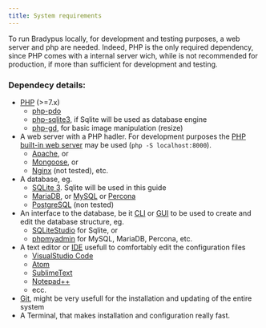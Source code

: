 ```yaml
---
title: System requirements
---
```


To run Bradypus locally, for development and testing purposes, 
a web server and php are needed. Indeed, PHP is the only required
dependency, since PHP comes with a internal server wich, while is not
recommended for production, if more than sufficient for development and testing.


### Dependecy details:
- [PHP](https://www.php.net/) (>=7.x)
    - [php-pdo](https://www.php.net/manual/en/book.pdo.php)
    - [php-sqlite3](https://www.php.net/manual/en/book.sqlite3.php), if Sqlite will be used as database engine
    - [php-gd](https://www.php.net/manual/en/book.image.php), for basic image manipulation (resize)
- A web server with a PHP hadler. For development purposes the 
[PHP built-in web server](https://www.php.net/manual/en/features.commandline.webserver.php)
may be used (`php -S localhost:8000`).
    - [Apache](https://httpd.apache.org/), or
    - [Mongoose](https://github.com/cesanta/mongoose), or
    - [Nginx](https://www.nginx.com/) (not tested), etc.
- A database, eg. 
    - [SQLite 3](https://www.sqlite.org/index.html). Sqlite will be used in this guide
    - [MariaDB](http://go.mariadb.com/), or [MySQL](https://www.mysql.com) or [Percona](https://www.percona.com/)
    - [PostgreSQL](https://www.postgresql.org/) (non tested)
- An interface to the database, be it [CLI](https://en.wikipedia.org/wiki/Command-line_interface) 
or [GUI](https://en.wikipedia.org/wiki/Graphical_user_interface) 
to be used to create and edit the database structure, eg.
    - [SQLiteStudio](https://sqlitestudio.pl/) for Sqlite, or
    - [phpmyadmin](https://www.phpmyadmin.net/) for MySQL, MariaDB, Percona, etc.
- A text editor or [IDE](https://en.wikipedia.org/wiki/Integrated_development_environment) 
usefull to comfortably edit the configuration files
    - [VisualStudio Code](https://code.visualstudio.com/)
    - [Atom](https://atom.io/)
    - [SublimeText](https://www.sublimetext.com/)
    - [Notepad++](https://notepad-plus-plus.org/downloads/)
    - ecc.
- [Git](https://git-scm.com/), might be very usefull for the installation and updating of the
entire system
- A Terminal, that makes installation and configuration really fast.